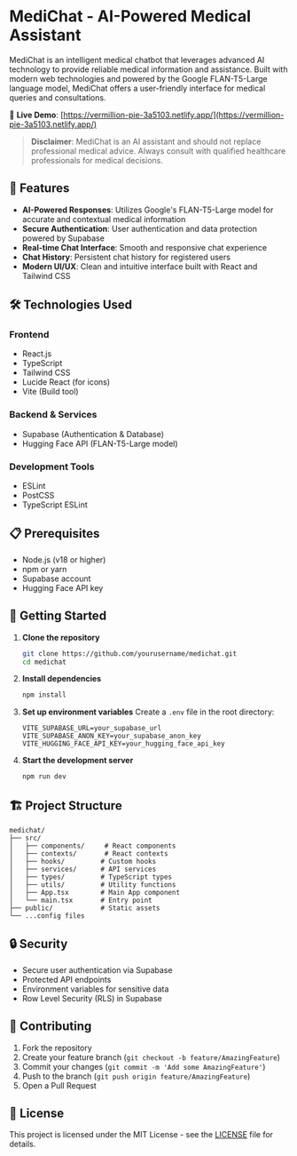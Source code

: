 # MediChat - AI-Powered Medical Assistant

MediChat is an intelligent medical chatbot that leverages advanced AI technology to provide reliable medical information and assistance. Built with modern web technologies and powered by the Google FLAN-T5-Large language model, MediChat offers a user-friendly interface for medical queries and consultations.

🔗 **Live Demo**: [https://vermillion-pie-3a5103.netlify.app/](https://vermillion-pie-3a5103.netlify.app/)

> **Disclaimer**: MediChat is an AI assistant and should not replace professional medical advice. Always consult with qualified healthcare professionals for medical decisions.

## 🚀 Features

- **AI-Powered Responses**: Utilizes Google's FLAN-T5-Large model for accurate and contextual medical information
- **Secure Authentication**: User authentication and data protection powered by Supabase
- **Real-time Chat Interface**: Smooth and responsive chat experience
- **Chat History**: Persistent chat history for registered users
- **Modern UI/UX**: Clean and intuitive interface built with React and Tailwind CSS

## 🛠️ Technologies Used

### Frontend
- React.js
- TypeScript
- Tailwind CSS
- Lucide React (for icons)
- Vite (Build tool)

### Backend & Services
- Supabase (Authentication & Database)
- Hugging Face API (FLAN-T5-Large model)

### Development Tools
- ESLint
- PostCSS
- TypeScript ESLint

## 📋 Prerequisites

- Node.js (v18 or higher)
- npm or yarn
- Supabase account
- Hugging Face API key

## 🚀 Getting Started

1. **Clone the repository**
   ```bash
   git clone https://github.com/yourusername/medichat.git
   cd medichat
   ```

2. **Install dependencies**
   ```bash
   npm install
   ```

3. **Set up environment variables**
   Create a `.env` file in the root directory:
   ```env
   VITE_SUPABASE_URL=your_supabase_url
   VITE_SUPABASE_ANON_KEY=your_supabase_anon_key
   VITE_HUGGING_FACE_API_KEY=your_hugging_face_api_key
   ```

4. **Start the development server**
   ```bash
   npm run dev
   ```

## 🏗️ Project Structure

```
medichat/
├── src/
│   ├── components/     # React components
│   ├── contexts/       # React contexts
│   ├── hooks/         # Custom hooks
│   ├── services/      # API services
│   ├── types/         # TypeScript types
│   ├── utils/         # Utility functions
│   ├── App.tsx        # Main App component
│   └── main.tsx       # Entry point
├── public/            # Static assets
└── ...config files
```

## 🔒 Security

- Secure user authentication via Supabase
- Protected API endpoints
- Environment variables for sensitive data
- Row Level Security (RLS) in Supabase

## 🤝 Contributing

1. Fork the repository
2. Create your feature branch (`git checkout -b feature/AmazingFeature`)
3. Commit your changes (`git commit -m 'Add some AmazingFeature'`)
4. Push to the branch (`git push origin feature/AmazingFeature`)
5. Open a Pull Request

## 📝 License

This project is licensed under the MIT License - see the [LICENSE](LICENSE) file for details.
